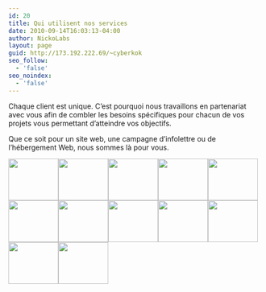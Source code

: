 ```yaml
---
id: 20
title: Qui utilisent nos services
date: 2010-09-14T16:03:13-04:00
author: NickoLabs
layout: page
guid: http://173.192.222.69/~cyberkok
seo_follow:
  - 'false'
seo_noindex:
  - 'false'
---
```

Chaque client est unique. C’est pourquoi nous travaillons en partenariat avec vous afin de combler les besoins spécifiques pour chacun de vos projets vous permettant d’atteindre vos objectifs.

Que ce soit pour un site web, une campagne d&rsquo;infolettre ou de l&rsquo;hébergement Web, nous sommes là pour vous.

<a href="http://aubergecepal.ca" target="_blank" rel="noopener noreferrer"><img class="alignnone size-full wp-image-408" title="Auberge Cepal" alt="" src="http://nickolabs.com/wp-content/uploads/2011/03/logo-cepal.png" width="99" height="83" /></a>[<img class="alignnone size-full wp-image-409" title="Claudette Maltais - Courtier immobilier affilié ViaCapitale" alt="" src="http://nickolabs.com/wp-content/uploads/2011/03/logo-claudette_maltais.png" width="99" height="83" />](#)<a href="http://cassaguenay.ca" target="_blank" rel="noopener noreferrer"><img class="alignnone size-full wp-image-410" title="Club d'affaires Saguenay" alt="" src="http://nickolabs.com/wp-content/uploads/2011/03/logo-club_daffaires_saguenay.png" width="99" height="83" /></a>[<img class="alignnone size-full wp-image-412" title="Parrainons Espoir d'Enfants - Fondation Jacqueline Lessard" alt="" src="http://nickolabs.com/wp-content/uploads/2011/03/logo-fondation_jacqueline_lessard.png" width="99" height="83" />](#)<a href="http://grimard.ca/" target="_blank" rel="noopener noreferrer"><img class="alignnone size-full wp-image-413" title="Grimard" alt="" src="http://nickolabs.com/wp-content/uploads/2011/03/logo-grimard.png" width="99" height="83" /></a><a href="http://industrielami.ca/" target="_blank" rel="noopener noreferrer"><img class="alignnone size-full wp-image-414" title="Industriel AMI" alt="" src="http://nickolabs.com/wp-content/uploads/2011/03/logo-industriel_ami.png" width="99" height="83" /></a><a href="http://kokstrategie.ca/" target="_blank" rel="noopener noreferrer"><img class="alignnone size-full wp-image-741" title="logo-kokstrategie" alt="" src="http://nickolabs.com/wp-content/uploads/2010/09/logo-kokstrategie.jpg" width="99" height="83" /></a><a href="http://sacsmunger.com/" target="_blank" rel="noopener noreferrer"><img class="alignnone size-full wp-image-415" title="Les Sacs Munger" alt="" src="http://nickolabs.com/wp-content/uploads/2011/03/logo-munger_nature.png" width="99" height="83" /></a><a href="http://arianne-inc.com/" target="_blank" rel="noopener noreferrer"><img class="alignnone size-full wp-image-417" title="Les Ressources d'Arianne Inc." alt="" src="http://nickolabs.com/wp-content/uploads/2011/03/logo-ressources_arianne.png" width="99" height="83" /></a><a href="#" target="_blank" rel="noopener noreferrer"><img class="alignnone size-full wp-image-418" title="Ressources Arista" alt="" src="http://nickolabs.com/wp-content/uploads/2011/03/logo-ressources_arista.png" width="99" height="83" /></a><a href="http://locationsaglac.com/" target="_blank" rel="noopener noreferrer"><img class="alignnone size-full wp-image-419" title="Location Saglac" alt="" src="http://nickolabs.com/wp-content/uploads/2011/03/logo-saglac.png" width="99" height="83" /></a><a href="http://ventilair2001.ca/" target="_blank" rel="noopener noreferrer"><img class="alignnone size-full wp-image-421" title="Ventil-Air 2001" alt="" src="http://nickolabs.com/wp-content/uploads/2011/03/logo-ventil-air_2001.png" width="99" height="83" /></a>